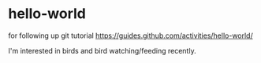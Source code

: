 # hello-world
for following up git tutorial
https://guides.github.com/activities/hello-world/

I'm interested in birds and bird watching/feeding recently.
